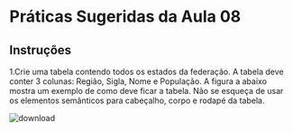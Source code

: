 # Práticas Sugeridas da Aula 08 


## Instruções

1.Crie uma tabela contendo todos os estados da federação. A tabela deve conter 3 colunas: Região, Sigla,
Nome e População. A figura a abaixo mostra um exemplo de como deve ficar a tabela. Não se esqueça
de usar os elementos semânticos para cabeçalho, corpo e rodapé da tabela.

![download](assets/tabela.png)